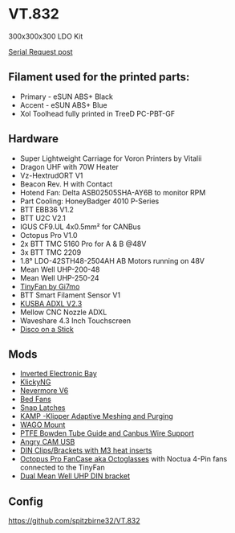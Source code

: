 # VT.832
300x300x300 LDO Kit

[Serial Request post](https://www.reddit.com/r/voroncorexy/comments/zazjmy/voron_trident_serial_request_spitzbirne328668/)

## Filament used for the printed parts:
* Primary - eSUN ABS+ Black
* Accent - eSUN ABS+ Blue
* Xol Toolhead fully printed in TreeD PC-PBT-GF

## Hardware
* Super Lightweight Carriage for Voron Printers by Vitalii
* Dragon UHF with 70W Heater
* Vz-HextrudORT V1
* Beacon Rev. H with Contact
* Hotend Fan: Delta ASB02505SHA-AY6B to monitor RPM
* Part Cooling: HoneyBadger 4010 P-Series
* BTT EBB36 V1.2
* BTT U2C V2.1
* IGUS CF9.UL 4x0.5mm² for CANBus
* Octopus Pro V1.0
* 2x BTT TMC 5160 Pro for A & B @48V
* 3x BTT TMC 2209
* 1.8° LDO-42STH48-2504AH AB Motors running on 48V
* Mean Well UHP-200-48
* Mean Well UHP-250-24
* [TinyFan by Gi7mo](https://github.com/Gi7mo/TinyFan)
* BTT Smart Filament Sensor V1
* [KUSBA ADXL V2.3](https://github.com/xbst/KUSBA)
* Mellow CNC Nozzle ADXL
* Waveshare 4.3 Inch Touchscreen
* [Disco on a Stick](https://github.com/VoronDesign/Voron-Hardware/tree/master/Daylight/Disco_on_a_stick)


## Mods
* [Inverted Electronic Bay](https://github.com/Gi7mo/TinyFan)
* [KlickyNG](https://github.com/jlas1/Klicky-Probe/tree/main/Probes/KlickyNG)
* [Nevermore V6](https://github.com/nevermore3d/Nevermore_Micro/tree/master/V6)
* [Bed Fans](https://github.com/VoronDesign/VoronUsers/tree/master/printer_mods/CannedBass/Trident_Bed_Fans)
* [Snap Latches](https://github.com/VoronDesign/VoronUsers/tree/master/printer_mods/richardjm/snap-latch-2020)
* [KAMP -Klipper Adaptive Meshing and Purging](https://github.com/kyleisah/Klipper-Adaptive-Meshing-Purging)
* [WAGO Mount](https://github.com/VoronDesign/VoronUsers/tree/master/printer_mods/LoganFraser/WagoMounts)
* [PTFE Bowden Tube Guide and Canbus Wire Support](https://github.com/VoronDesign/VoronUsers/tree/master/printer_mods/Galvanic/Bowden_Tube_Guide)
* [Angry CAM USB](https://github.com/VoronDesign/VoronUsers/tree/master/printer_mods/chri.kai.in/Angry_CAM_USB)
* [DIN Clips/Brackets with M3 heat inserts](https://github.com/Ramalama2/Voron-2-Mods/tree/main/DinClips)
* [Octopus Pro FanCase aka Octoglasses](https://github.com/Ramalama2/Voron-2-Mods/tree/main/Octopus_Pro_FanCase) with Noctua 4-Pin fans connected to the TinyFan
* [Dual Mean Well UHP DIN bracket](https://www.printables.com/de/model/514802-voron-electronics-dual-uhp-din-bracket)

## Config
https://github.com/spitzbirne32/VT.832
